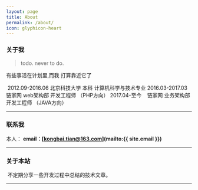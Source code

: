 ```yaml
---
layout: page
title: About
permalink: /about/
icon: glyphicon-heart
---
```


### 关于我

> todo.   never to do.

  有些事活在计划里,而我 打算靠近它了  

  2012.09-2016.06 北京科技大学 本科 计算机科学与技术专业
  2016.03-2017.03 链家网 web架构部 开发工程师 （PHP方向）
  2017.04-至今    链家网 业务架构部 开发工程师 （JAVA方向）


---

### 联系我

本人： **email：[kongbai.tian@163.com](mailto:{{ site.email }})**  



---

### 关于本站   

  不定期分享一些开发过程中总结的技术文章。

---


